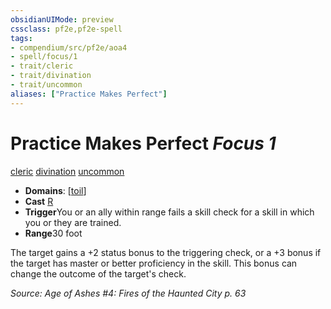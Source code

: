 ```yaml
---
obsidianUIMode: preview
cssclass: pf2e,pf2e-spell
tags:
- compendium/src/pf2e/aoa4
- spell/focus/1
- trait/cleric
- trait/divination
- trait/uncommon
aliases: ["Practice Makes Perfect"]
---
```

# Practice Makes Perfect *Focus 1*   
[cleric](../../Rules/traits/cleric.md)  [divination](../../Rules/traits/divination.md)  [uncommon](../../Rules/traits/uncommon.md)  

- **Domains**: [[toil](../setting/domains.md#Toil)]
- **Cast** [R](../../Rules/core-rulebook/chapter-9-playing-the-game.md#Actions "Reaction") 
- **Trigger**You or an ally within range fails a skill check for a skill in which you or they are trained.
- **Range**30 foot

The target gains a +2 status bonus to the triggering check, or a +3 bonus if the target has master or better proficiency in the skill. This bonus can change the outcome of the target's check.

*Source: Age of Ashes #4: Fires of the Haunted City p. 63*